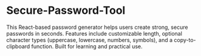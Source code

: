 # Secure-Password-Tool
This React-based password generator helps users create strong, secure passwords in seconds. Features include customizable length, optional character types (uppercase, lowercase, numbers, symbols), and a copy-to-clipboard function. Built for learning and practical use.
